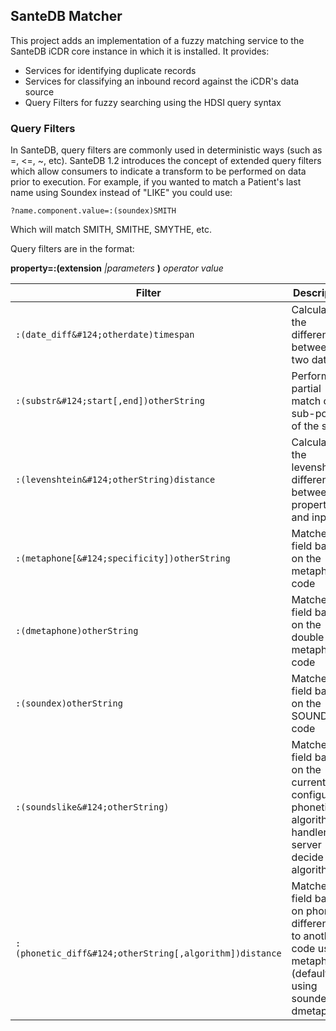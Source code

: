## SanteDB Matcher

This project adds an implementation of a fuzzy matching service to the SanteDB iCDR 
core instance in which it is installed. It provides:

* Services for identifying duplicate records 
* Services for classifying an inbound record against the iCDR's data source
* Query Filters for fuzzy searching using the HDSI query syntax


### Query Filters

In SanteDB, query filters are commonly used in deterministic ways (such as =, <=, ~, etc). SanteDB
1.2 introduces the concept of extended query filters which allow consumers to indicate a transform 
to be performed on data prior to execution. For example, if you wanted to match a Patient's last name
using Soundex instead of "LIKE" you could use:

```
?name.component.value=:(soundex)SMITH
```

Which will match SMITH, SMITHE, SMYTHE, etc.

Query filters are in the format:

**property=:(extension** *|parameters* **)** *operator* *value*

| Filter | Description | Example |
|-|-|-|
| ``` :(date_diff&#124;otherdate)timespan ``` | Calculates the difference between two dates | ```?dateOfBirth=:(date_diff&#124;2018-01-01)<1w``` Matches all patients born within one week of 2018-01-01  |
| ```:(substr&#124;start[,end])otherString``` | Performs a partial match on a sub-portion of the string | ```?identifier.value=:(substr&#124;0,6)304-304-394``` matches all patients who have an identifier starting with 304-30 |
| ```:(levenshtein&#124;otherString)distance``` | Calculates the levenshtein difference between the property and input | ```?name.component.value=:(levenshtein&#124;Jenny)<1``` matches all patients who's name is only one character different than Jenny (Jenn, Jennye but not Jennie) |
| ```:(metaphone[&#124;specificity])otherString``` | Matches the field based on the metaphone code | ```?name.component.value=:(metaphone)Smith``` matches any name whose metaphone code matches SMITH|
| ```:(dmetaphone)otherString```| Matches the field based on the double-metaphone code | ```?name.component.value=:(dmetaphone)Smith``` matches any name whose double metaphone code matches SMITH|
| ```:(soundex)otherString```| Matches the field based on the SOUNDEX code | ```?name.component.value=:(soundex)Smith``` matches any name whose soundex code matches SMITH|
| ```:(soundslike&#124;otherString)```| Matches the field based on the currently configured phonetic algorithm handler (lets server decide the algorithm)||
| ```:(phonetic_diff&#124;otherString[,algorithm])distance``` | Matches a field based on phonetic difference to another code using metaphone (default) or using soundex or dmetaphone| ```?name.component.value=:(phonetic_diff&#124;SMITH)<2``` Matches any name where the metaphone code is only 1 character different|
